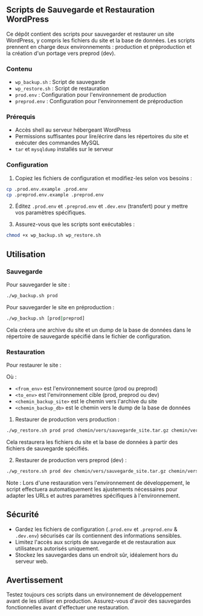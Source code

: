 ## Scripts de Sauvegarde et Restauration WordPress

Ce dépôt contient des scripts pour sauvegarder et restaurer un site WordPress, y compris les fichiers du site et la base de données. Les scripts prennent en charge deux environnements : production et préproduction et la création d'un portage vers preprod (dev).

### Contenu

- `wp_backup.sh` : Script de sauvegarde
- `wp_restore.sh` : Script de restauration
- `prod.env` : Configuration pour l'environnement de production
- `preprod.env` : Configuration pour l'environnement de préproduction

### Prérequis

- Accès shell au serveur hébergeant WordPress
- Permissions suffisantes pour lire/écrire dans les répertoires du site et exécuter des commandes MySQL
- `tar` et `mysqldump` installés sur le serveur

### Configuration

1. Copiez les fichiers de configuration et modifiez-les selon vos besoins :

```bash
cp .prod.env.example .prod.env
cp .preprod.env.example .preprod.env
```

2. Éditez `.prod.env` et `.preprod.env` et `.dev.env` (transfert) pour y mettre vos paramètres spécifiques.

3. Assurez-vous que les scripts sont exécutables :

```bash
chmod +x wp_backup.sh wp_restore.sh
```

## Utilisation

### Sauvegarde

Pour sauvegarder le site :

```bash
./wp_backup.sh prod
```

Pour sauvegarder le site en préproduction :

```bash
./wp_backup.sh [prod|preprod]
```

Cela créera une archive du site et un dump de la base de données dans le répertoire de sauvegarde spécifié dans le fichier de configuration.

### Restauration

Pour restaurer le site :

Où :
- `<from_env>` est l'environnement source (prod ou preprod)
- `<to_env>` est l'environnement cible (prod, preprod ou dev)
- `<chemin_backup_site>` est le chemin vers l'archive du site
- `<chemin_backup_db>` est le chemin vers le dump de la base de données

1. Restaurer de production vers production :

```bash
./wp_restore.sh prod prod chemin/vers/sauvegarde_site.tar.gz chemin/vers/sauvegarde_db.sql
```

Cela restaurera les fichiers du site et la base de données à partir des fichiers de sauvegarde spécifiés.

2. Restaurer de production vers preprod (dev) :

```bash
./wp_restore.sh prod dev chemin/vers/sauvegarde_site.tar.gz chemin/vers/sauvegarde_db.sql
```


Note : Lors d'une restauration vers l'environnement de développement, le script effectuera automatiquement les ajustements nécessaires pour adapter les URLs et autres paramètres spécifiques à l'environnement.



## Sécurité

- Gardez les fichiers de configuration (`.prod.env` et `.preprod.env` & `.dev.env`) sécurisés car ils contiennent des informations sensibles.
- Limitez l'accès aux scripts de sauvegarde et de restauration aux utilisateurs autorisés uniquement.
- Stockez les sauvegardes dans un endroit sûr, idéalement hors du serveur web.

## Avertissement

Testez toujours ces scripts dans un environnement de développement avant de les utiliser en production. Assurez-vous d'avoir des sauvegardes fonctionnelles avant d'effectuer une restauration.